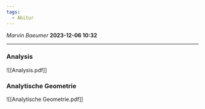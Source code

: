 ```yaml
---
tags:
  - Abitur
---
```

*Marvin Baeumer* **2023-12-06 10:32**

---
### Analysis
![[Analysis.pdf]]
### Analytische Geometrie
![[Analytische Geometrie.pdf]]